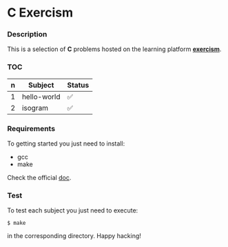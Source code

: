 # **C Exercism**

### **Description**

This is a selection of **C** problems hosted on the learning platform **[exercism](http://exercism.io/languages/c)**.

### **TOC**

| n | Subject     | Status             |
|---|-------------|--------------------|
| 1 | hello-world | :white_check_mark: |
| 2 | isogram     | :white_check_mark: |

### **Requirements**

To getting started you just need to install:

+ gcc
+ make

Check the official [doc](http://exercism.io/languages/c/installation).

### **Test**

To test each subject you just need to execute:

```shell
$ make
```

in the corresponding directory. Happy hacking!

